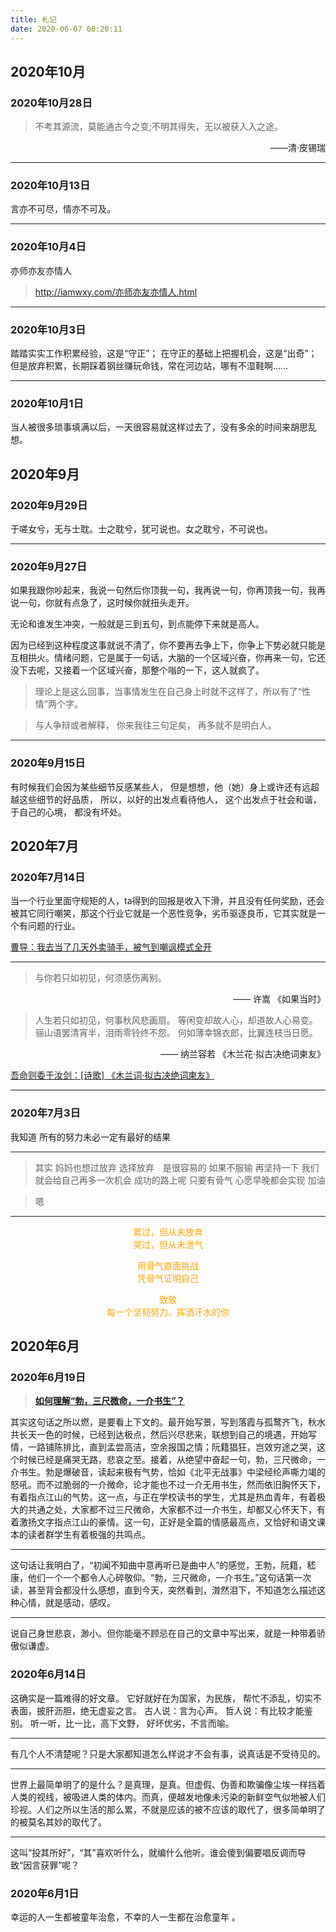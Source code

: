 ```yaml
---
title: 札记
date: 2020-06-07 00:20:11
---
```


## 2020年10月


### 2020年10月28日
> 不考其源流，莫能通古今之变;不明其得失，无以被获入入之途。
<p align="right"> ——清·皮锡瑞 </font></p>

---

### 2020年10月13日

言亦不可尽，情亦不可及。

---

### 2020年10月4日

亦师亦友亦情人
> http://iamwxy.com/亦师亦友亦情人.html

---

### 2020年10月3日

踏踏实实工作积累经验，这是“守正”；
在守正的基础上把握机会，这是“出奇”；
但是放弃积累，长期踩着钢丝赚玩命钱，常在河边站，哪有不湿鞋啊……

---

### 2020年10月1日

当人被很多琐事填满以后，一天很容易就这样过去了，没有多余的时间来胡思乱想。


## 2020年9月

### 2020年9月29日
于嗟女兮，无与士耽。士之耽兮，犹可说也。女之耽兮，不可说也。

---

### 2020年9月27日
如果我跟你吵起来，我说一句然后你顶我一句，我再说一句，你再顶我一句，我再说一句，你就有点急了，这时候你就扭头走开。

无论和谁发生冲突，一般就是三到五句，到点能停下来就是高人。

因为已经到这种程度这事就说不清了，你不要再去争上下，你争上下势必就只能是互相拱火。情绪问题，它是属于一句话，大脑的一个区域兴奋，你再来一句，它还没下去呢，又接着一个区域兴奋，那整个嗡的一下，这人就疯了。

> 理论上是这么回事，当事情发生在自己身上时就不这样了，所以有了“性情”两个字。

> 与人争辩或者解释，
> 你来我往三句足矣，
> 再多就不是明白人。

---

### 2020年9月15日

有时候我们会因为某些细节反感某些人，
但是想想，他（她）身上或许还有远超越这些细节的好品质，
所以，以好的出发点看待他人，
这个出发点于社会和谐，于自己的心境，
都没有坏处。

## 2020年7月


### 2020年7月14日

当一个行业里面守规矩的人，ta得到的回报是收入下滑，并且没有任何奖励，还会被其它同行嘲笑，那这个行业它就是一个恶性竞争，劣币驱逐良币，它其实就是一个有问题的行业。

[曹导：我去当了几天外卖骑手，被气到嘲讽模式全开](https://weibo.com/tv/show/1034:4525123521413244?from=old_pc_videoshow)

---

> 与你若只如初见，何须感伤离别。
<p align="right"> —— 许嵩 《如果当时》 </font></p>

> 人生若只如初见，何事秋风悲画扇。
> 等闲变却故人心，却道故人心易变。
> 骊山语罢清宵半，泪雨零铃终不怨。
> 何如薄幸锦衣郎，比翼连枝当日愿。
<p align="right"> —— 纳兰容若 《木兰花·拟古决绝词柬友》 </font></p>

[吾命则委于汝剑：[诗歌] 《木兰词·拟古决绝词柬友》](https://zhuanlan.zhihu.com/p/30137854)

---

### 2020年7月3日

我知道
所有的努力未必一定有最好的结果

---

> 其实
> 妈妈也想过放弃
> 选择放弃&emsp;是很容易的
> 如果不服输
> 再坚持一下
> 我们就会给自己再多一次机会
> 成功的路上呢
> 只要有骨气
> 心愿早晚都会实现
> 加油

> 嗯
---

<p align="center"><font color=orange>累过，但从未放弃</br>哭过，但从未泄气</font></p>
<p align="center"><font color=orange>用骨气直面挑战</br>凭骨气证明自己</font></p>

<p align="center"><font color=orange>致敬</br>每一个坚韧努力、挥洒汗水的你</font></p>


## 2020年6月


### 2020年6月19日

> [**如何理解“勃，三尺微命，一介书生”？**](https://www.zhihu.com/question/58661311)

其实这句话之所以燃，是要看上下文的。最开始写景，写到落霞与孤鹜齐飞，秋水共长天一色的时候，已经到达极点，然后兴尽悲来，联想到自己的境遇，开始写情，一路铺陈排比，直到孟尝高洁，空余报国之情；阮籍猖狂，岂效穷途之哭，这个时候已经是痛哭无路，悲哀之至。接着，从绝望中奋起一句，勃，三尺微命，一介书生。勃是爆破音，读起来极有气势，恰如《北平无战事》中梁经纶声嘶力竭的怒吼。而不过脆弱的一介微命，论才能也不过一介无用书生，然而依旧胸怀天下，有着指点江山的气势。这一点，与正在学校读书的学生，尤其是热血青年，有着极大的共通之处，大家都不过三尺微命，大家都不过一介书生，却都又心怀天下，有着激扬文字指点江山的豪情。这一句，正好是全篇的情感最高点，又恰好和语文课本的读者群学生有着极强的共鸣点。

---

这句话让我明白了，“初闻不知曲中意再听已是曲中人”的感觉，王勃，阮籍，嵇康，他们一个一个都令人心碎敬仰。“勃，三尺微命，一介书生。”这句话第一次读，甚至背会都没什么感想，直到今天，突然看到，潸然泪下，不知道怎么描述这种心情，就是感动，感叹。

---

说自己身世悲哀，渺小。但你能毫不顾忌在自己的文章中写出来，就是一种带着骄傲似谦虚。


### 2020年6月14日
这确实是一篇难得的好文章。
它好就好在为国家，为民族，
帮忙不添乱，切实不表面，披肝沥胆，绝无虚妄之言。
古人说：言为心声。
哲人说：有比较才能鉴别。
听一听，比一比，高下文野，
好坏优劣，不言而喻。

___

有几个人不清楚呢？只是大家都知道怎么样说才不会有事，说真话是不受待见的。

***

世界上最简单明了的是什么？是真理，是真。但虚假、伪善和欺骗像尘埃一样挡着人类的视线，被吸进人类的体内。而真，便越发地像未污染的新鲜空气似地被人们珍视。人们之所以生活的那么累，不就是应该的被不应该的取代了，很多简单明了的被莫名其妙的取代了。

---

这叫“投其所好”，“其”喜欢听什么，就编什么他听。谁会傻到偏要唱反调而导致“因言获罪”呢？


### 2020年6月1日
幸运的人一生都被童年治愈，不幸的人一生都在治愈童年 。